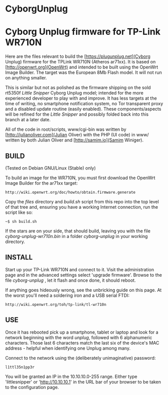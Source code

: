 # CyborgUnplug

Cyborg Unplug firmware for TP-Link WR710N
=================================================

Here are the files relevant to build the [https://plugunplug.net](Cyborg Unplug)
firmware for the TPLink WR710N (Atheros ar71xx). It is based on
[http://openwrt.org](OpenWrt) and intended to be built using the OpenWrt Image
Builder. The target was the European 8Mb Flash model. It will not run on
anything smaller.

This is similar but not as polished as the firmware shipping on the sold rt5350f
_Little Snipper_ Cyborg Unplug model; intended for the more experienced
developer to play with and improve. It has less targets at the time of writing,
no smartphone notification system, no Tor transparent proxy and a disabled
update routine (easily enabled). These components/aspects will be refined for
the _Little Snipper_ and possibly folded back into this branch at a later date.

All of the code in root/scripts, www/cgi-bin was written by
[http://julianoliver.com](Julian Oliver) with the PHP (UI code) in www/ written
by both Julian Oliver and [http://samim.io](Samim Winiger).

BUILD
-----

(Tested on Debian GNU/Linux (Stable) only)

To build an image for the WR710N, you must first download the OpenWrt Image
Builder for the ar71xx target:

    http://wiki.openwrt.org/doc/howto/obtain.firmware.generate

Copy the _files_ directory and _build.sh_ script from this repo into the top
level of that tree and, ensuring you have a working Internet connection, run the
script like so:

    ~$ sh build.sh

If the stars are on your side, that should build, leaving you with the file
_cyborg-unplug-wr710n.bin_ in a folder _cyborg-unplug_ in your working
directory.

INSTALL
-------

Start up your TP-Link WR710N and connect to it. Visit the administration page
and in the advanced settings select 'upgrade firmware'. Browse to the file
_cyborg-unplug_ , let it flash and once done, it should reboot.

If anything goes hideously wrong, see the unbricking guide on this page. At the
worst you'll need a soldering iron and a USB serial FTDI:

    http://wiki.openwrt.org/toh/tp-link/tl-wr710n

USE
---

Once it has rebooted pick up a smartphone, tablet or laptop and look for a
network beginning with the word _unplug_, followed with 6 alphanumeric
characters. Those last 6 characters match the last six of the device's MAC
address - helpful when identifying one Unplug among many. 

Connect to the network using the (deliberately unimaginative) password:
    
    l1ttl35n1pp3r

You will be granted an IP in the 10.10.10.0-255 range. Either type
'littlesnipper' or 'http://10.10.10.1' in the URL bar of your browser to be
taken to the configuration page.







